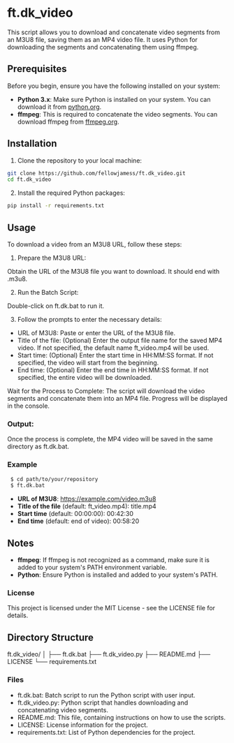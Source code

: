 # ft.dk_video
This script allows you to download and concatenate video segments from an M3U8 file, saving them as an MP4 video file. It uses Python for downloading the segments and concatenating them using ffmpeg.

## Prerequisites
Before you begin, ensure you have the following installed on your system:

- **Python 3.x**: Make sure Python is installed on your system. You can download it from [python.org](https://www.python.org/).
- **ffmpeg**: This is required to concatenate the video segments. You can download ffmpeg from [ffmpeg.org](https://ffmpeg.org/).

## Installation
1. Clone the repository to your local machine:

  ```bash
  git clone https://github.com/fellowjamess/ft.dk_video.git
  cd ft.dk_video
  ```

2. Install the required Python packages:

 ```bash
pip install -r requirements.txt
 ```

## Usage
To download a video from an M3U8 URL, follow these steps:

1. Prepare the M3U8 URL:

Obtain the URL of the M3U8 file you want to download. It should end with .m3u8.

2. Run the Batch Script:

Double-click on ft.dk.bat to run it.

3. Follow the prompts to enter the necessary details:

+ URL of M3U8: Paste or enter the URL of the M3U8 file.
+ Title of the file: (Optional) Enter the output file name for the saved MP4 video. If not specified, the default name ft_video.mp4 will be used.
+ Start time: (Optional) Enter the start time in HH:MM:SS format. If not specified, the video will start from the beginning.
+ End time: (Optional) Enter the end time in HH:MM:SS format. If not specified, the entire video will be downloaded.

Wait for the Process to Complete:
The script will download the video segments and concatenate them into an MP4 file. Progress will be displayed in the console.

### Output:

Once the process is complete, the MP4 video will be saved in the same directory as ft.dk.bat.

### Example
 ```bash
  $ cd path/to/your/repository
  $ ft.dk.bat
 ```

+ **URL of M3U8**: https://example.com/video.m3u8
+ **Title of the file** (default: ft_video.mp4): title.mp4
+ **Start time** (default: 00:00:00): 00:42:30
+ **End time** (default: end of video): 00:58:20

## Notes
+ **ffmpeg**: If ffmpeg is not recognized as a command, make sure it is added to your system's PATH environment variable.
+ **Python**: Ensure Python is installed and added to your system's PATH.

### License
This project is licensed under the MIT License - see the LICENSE file for details.

## Directory Structure
ft.dk_video/
│
├── ft.dk.bat
├── ft.dk_video.py
├── README.md
├── LICENSE
└── requirements.txt

### Files
+ ft.dk.bat: Batch script to run the Python script with user input.
+ ft.dk_video.py: Python script that handles downloading and concatenating video segments.
+ README.md: This file, containing instructions on how to use the scripts.
+ LICENSE: License information for the project.
+ requirements.txt: List of Python dependencies for the project.
